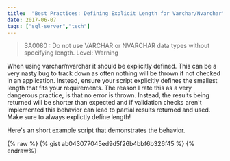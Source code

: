 ```yaml
---
title:  "Best Practices: Defining Explicit Length for Varchar/Nvarchar"
date: 2017-06-07
tags: ["sql-server","tech"]
---
```


> SA0080 : Do not use VARCHAR or NVARCHAR data types without specifying length. Level: Warning

When using varchar/nvarchar it should be explicitly defined. This can be a very nasty bug to track down as often nothing will be thrown if not checked in an application. Instead, ensure your script explicitly defines the smallest length that fits your requirements. The reason I rate this as a very dangerous practice, is that no error is thrown. Instead, the results being returned will be shorter than expected and if validation checks aren't implemented this behavior can lead to partial results returned and used. Make sure to always explictly define length!

Here's an short example script that demonstrates the behavior.

{% raw %}
{% gist ab043077045ed9d5f26b4bbf6b326f45 %}
{% endraw%}